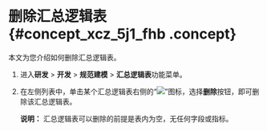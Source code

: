 # 删除汇总逻辑表 {#concept_xcz_5j1_fhb .concept}

本文为您介绍如何删除汇总逻辑表。

1.  进入**研发** \> **开发** \> **规范建模** \> **汇总逻辑表**功能菜单。
2.  在左侧列表中，单击某个汇总逻辑表右侧的“![](http://static-aliyun-doc.oss-cn-hangzhou.aliyuncs.com/assets/img/149433/156134679441498_zh-CN.png)”图标，选择**删除**按钮，即可删除该汇总逻辑表。

    **说明：** 汇总逻辑表可以删除的前提是表内为空，无任何字段或指标。


